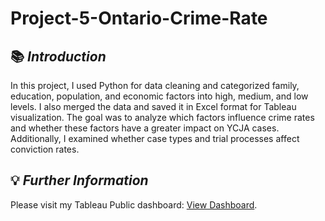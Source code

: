 # Project-5-Ontario-Crime-Rate

## 📚 *Introduction*
In this project, I used Python for data cleaning and categorized family, education, population, and economic factors into high, medium, and low levels. I also merged the data and saved it in Excel format for Tableau visualization. The goal was to analyze which factors influence crime rates and whether these factors have a greater impact on YCJA cases. Additionally, I examined whether case types and trial processes affect conviction rates.

## 💡 *Further Information* 
Please visit my Tableau Public dashboard: [View Dashboard](https://public.tableau.com/app/profile/zhihong.mai/viz/OntarioCrime/Dashboard1).
